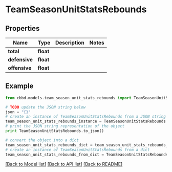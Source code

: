 # TeamSeasonUnitStatsRebounds


## Properties
Name | Type | Description | Notes
------------ | ------------- | ------------- | -------------
**total** | **float** |  | 
**defensive** | **float** |  | 
**offensive** | **float** |  | 

## Example

```python
from cbbd.models.team_season_unit_stats_rebounds import TeamSeasonUnitStatsRebounds

# TODO update the JSON string below
json = "{}"
# create an instance of TeamSeasonUnitStatsRebounds from a JSON string
team_season_unit_stats_rebounds_instance = TeamSeasonUnitStatsRebounds.from_json(json)
# print the JSON string representation of the object
print TeamSeasonUnitStatsRebounds.to_json()

# convert the object into a dict
team_season_unit_stats_rebounds_dict = team_season_unit_stats_rebounds_instance.to_dict()
# create an instance of TeamSeasonUnitStatsRebounds from a dict
team_season_unit_stats_rebounds_from_dict = TeamSeasonUnitStatsRebounds.from_dict(team_season_unit_stats_rebounds_dict)
```
[[Back to Model list]](../README.md#documentation-for-models) [[Back to API list]](../README.md#documentation-for-api-endpoints) [[Back to README]](../README.md)


